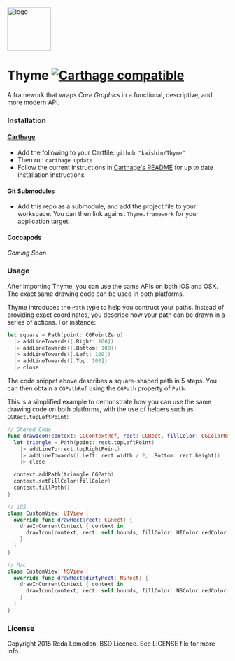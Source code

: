 <img src="https://raw.github.com/kaishin/Thyme/master/logo.png" width="100" alt="logo" />

# Thyme [![Carthage compatible](https://img.shields.io/badge/Carthage-compatible-4BC51D.svg?style=flat)](https://github.com/Carthage/Carthage)

A framework that wraps *Core Graphics* in a functional, descriptive, and more modern API.

### Installation
#### [Carthage](https://github.com/Carthage/Carthage)

- Add the following to your Cartfile: `github "kaishin/Thyme"`
- Then run `carthage update`
- Follow the current instructions in [Carthage's README][carthage-installation]
for up to date installation instructions.

[carthage-installation]: https://github.com/Carthage/Carthage#adding-frameworks-to-an-application

#### Git Submodules

- Add this repo as a submodule, and add the project file to your workspace. You
can then link against `Thyme.framework` for your application target.

#### Cocoapods

*Coming Soon*

### Usage

After importing Thyme, you can use the same APIs on both iOS and OSX. The exact same drawing code can be used in both platforms.

Thyme introduces the `Path` type to help you contruct your paths. Instead of providing exact coordinates, you describe how your path can be drawn in a series of actions. For instance:

~~~swift
let square = Path(point: CGPointZero)
  |> addLineTowards([.Right: 100])
  |> addLineTowards([.Bottom: 100])
  |> addLineTowards([.Left: 100])
  |> addLineTowards([.Top: 100])
  |> close
~~~

The code snippet above describes a square-shaped path in 5 steps. You can then obtain a `CGPathRef` using the `CGPath` property of `Path`.

This is a simplified example to demonstrate how you can use the same drawing code on both platforms, with the use of helpers such as `CGRect.topLeftPoint`:

~~~swift
// Shared Code
func drawIcon(context: CGContextRef, rect: CGRect, fillColor: CGColorRef) {
  let triangle = Path(point: rect.topLeftPoint)
    |> addLineTo(rect.topRightPoint)
    |> addLineTowards([.Left: rect.width / 2, .Bottom: rect.height])
    |> close

  context.addPath(triangle.CGPath)
  context.setFillColor(fillColor)
  context.fillPath()
}

// iOS
class CustomView: UIView {
  override func drawRect(rect: CGRect) {
    drawInCurrentContext { context in
      drawIcon(context, rect: self.bounds, fillColor: UIColor.redColor())
    }
  }
}

// Mac
class CustomView: NSView {
  override func drawRect(dirtyRect: NSRect) {
    drawInCurrentContext { context in
      drawIcon(context, rect: self.bounds, fillColor: NSColor.redColor())
    }
  }
}
~~~

### License

Copyright 2015 Reda Lemeden. BSD Licence. See LICENSE file for more info.
